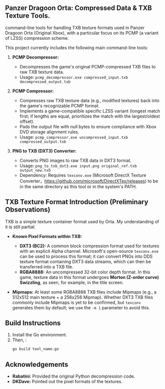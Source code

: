 ## Panzer Dragoon Orta: Compressed Data & TXB Texture Tools.

command-line tools for handling TXB texture formats used in Panzer Dragoon Orta (Original Xbox), with a particular focus on its PCMP (a variant of LZSS) compression scheme.

This project currently includes the following main command-line tools:

1.  **PCMP Decompressor:**
    *   Decompresses the game's original PCMP-compressed TXB files to raw TXB texture data.
    *   Usage: `pcmp_decompressor.exe compressed_input.txb decompressed_output.txb`

2.  **PCMP Compressor:**
    *   Compresses raw TXB texture data (e.g., modified textures) back into the game's recognizable PCMP format.
    *   Implements a game-compatible specific LZSS variant (longest match first; if lengths are equal, prioritizes the match with the largest/oldest offset).
    *   Pads the output file with null bytes to ensure compliance with Xbox DVD storage alignment rules.
    *   Usage:
        ```pcmp_compressor.exe uncompressed_input.txb compressed_output.txb```

3.  **PNG to TXB (DXT3) Converter:**
    *   Converts PNG images to raw TXB data in DXT3 format.
    *   Usage: `png_to_txb_dxt3.exe input.png original_ref.txb output_new.txb`
    *   Dependency: Requires `texconv.exe` (Microsoft DirectX Texture Converter，https://github.com/microsoft/DirectXTex/releases) to be in the same directory as this tool or in the system's PATH.

## TXB Texture Format Introduction (Preliminary Observations)

TXB is a simple texture container format used by Orta. My understanding of it is still partial:

*   **Known Pixel Formats within TXB:**
    *   **DXT3 (BC2):** A common block compression format used for textures with an explicit Alpha channel. Microsoft's open-source `texconv.exe` can be used to process this format; it can convert PNGs into DDS texture format containing DXT3 data streams, which can then be transferred into a TXB file.
    *   **RGBA8888:** An uncompressed 32-bit color depth format. In this game, texture data in this format undergoes **Morton (Z-order curve) Swizzling**, as seen, for example, in the title screen.

*   **Mipmaps:** At least some RGBA8888 TXB files include Mipmaps (e.g., a 512x512 main texture + a 256x256 Mipmap). Whether DXT3 TXB files commonly include Mipmaps is yet to be confirmed, but `texconv` generates them by default; we use the `-m 1` parameter to avoid this.

## Build Instructions

1.  Install the Go environment.
2.  Then, :
    ```bash
    go build tool_name.go 
    ```
    

## Acknowledgements

*   **Rabatini:** Provided the original Python decompression code.
*   **DKDave:** Pointed out the pixel formats of the textures.
